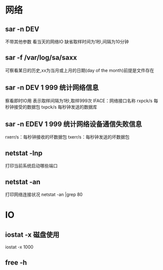 # 网络
## sar -n DEV
不带其他参数 看当天的网络IO 缺省取样时间为1秒,间隔为10分钟
## sar -f /var/log/sa/saxx
可察看某日的历史,xx为当月或上月的日期(day of the month)前提是文件存在
## sar -n DEV 1 999 统计网络信息
察看即时IO用 表示取样间隔为1秒,取样999次
IFACE：网络接口名称
rxpck/s 每秒钟接受的数据包
txpck/s 每秒钟发送的数据库
## sar -n EDEV  1 999 统计网络设备通信失败信息
rxerr/s：每秒钟接收的坏数据包
txerr/s：每秒钟发送的坏数据包
## netstat -lnp
打印当前系统启动哪些端口
## netstat -an
打印网络连接状况
netstat -an |grep 80

# IO
## iostat -x 磁盘使用
iostat -x 1000
## free -h 




